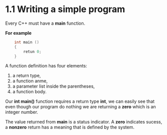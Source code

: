 # **1.1 Writing a simple program**

Every C++ must have a **main** function. 

**For example**
```CPP
    int main ()
    {
        retun 0;
    }
```
A function definition has four elements:

1. a return type,
2. a function anme,
3. a parameter list inside the parentheses,
4. a function body.

Our **int main()** function requires a return type **int**, we can easily see that even though our program do nothing we are returning a **zero** which is an integer number.

The value returned from **main** is a status indicator. A **zero** indicates sucess, a **nonzero** return has a meaning that is defined by the system.

